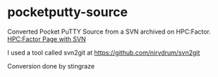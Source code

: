 # pocketputty-source
Converted Pocket PuTTY Source from a SVN archived on HPC:Factor.
[HPC:Factor Page with SVN](https://www.hpcfactor.com/scl/1039/Ale_Berka/PocketPuTTY/version_20070228?page=download)

I used a tool called svn2git at https://github.com/nirvdrum/svn2git

Conversion done by stingraze
